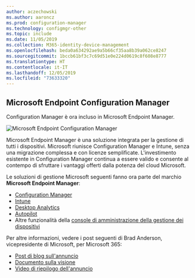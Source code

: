 ```yaml
---
author: aczechowski
ms.author: aaroncz
ms.prod: configuration-manager
ms.technology: configmgr-other
ms.topic: include
ms.date: 11/05/2019
ms.collection: M365-identity-device-management
ms.openlocfilehash: beda0a634292ae9a5b66cf35aa8b39a062ce8247
ms.sourcegitcommit: 1bccb61bf3c7c69d51e0e224d0619c8f608e8777
ms.translationtype: HT
ms.contentlocale: it-IT
ms.lasthandoff: 12/05/2019
ms.locfileid: "73633320"
---
```

## <a name="bkmk_mem"></a> Microsoft Endpoint Configuration Manager

<!--4960084-->

Configuration Manager è ora incluso in Microsoft Endpoint Manager.

![Microsoft Endpoint Configuration Manager](../../media/4960084-endpoint-manager-logo.png)

Microsoft Endpoint Manager è una soluzione integrata per la gestione di tutti i dispositivi. Microsoft riunisce Configuration Manager e Intune, senza una migrazione complessa e con licenze semplificate. L'investimento esistente in Configuration Manager continua a essere valido e consente al contempo di sfruttare i vantaggi offerti dalla potenza del cloud Microsoft.

Le soluzioni di gestione Microsoft seguenti fanno ora parte del marchio **Microsoft Endpoint Manager**:

- [Configuration Manager](https://docs.microsoft.com/configmgr)
- [Intune](https://docs.microsoft.com/intune)
- [Desktop Analytics](/configmgr/desktop-analytics/overview)
- [Autopilot](https://docs.microsoft.com/intune/enrollment/enrollment-autopilot)
- Altre funzionalità della [console di amministrazione della gestione dei dispositivi](https://go.microsoft.com/fwlink/?linkid=2109094)

Per altre informazioni, vedere i post seguenti di Brad Anderson, vicepresidente di Microsoft, per Microsoft 365:

- [Post di blog sull'annuncio](https://aka.ms/cmannounce)
- [Documento sulla visione](https://aka.ms/MEMVisionPaper)
- [Video di riepilogo dell'annuncio](https://youtu.be/GS7oNPInFuw)
